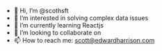 - 👋 Hi, I’m @scothsft
- 👀 I’m interested in solving complex data issues
- 🌱 I’m currently learning Reactjs
- 💞️ I’m looking to collaborate on 
- 📫 How to reach me: scott@edwardharrison.com

<!---
scothsft/scothsft is a ✨ special ✨ repository because its `README.md` (this file) appears on your GitHub profile.
You can click the Preview link to take a look at your changes.
--->
